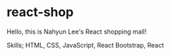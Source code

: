 # react-shop

Hello, this is Nahyun Lee's React shopping mall!

Skills; HTML, CSS, JavaScript, React Bootstrap, React
